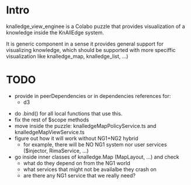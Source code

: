 # Intro

knalledge_view_enginee is a Colabo puzzle that provides visualization of a knowledge inside the KnAllEdge system.

It is generic component in a sense it provides general support for visualizing knowledge, which should be supported with more speciffic visualization like knalledge_map, knalledge_list, ...)

# TODO

+ provide in peerDependencies or in dependencies references for:
  - d3
- do .bind() for all local functions that use this.
- fix the rest of $scope methods
- move inside the puzzle: knalledgeMapPolicyService.ts and knalledgeMapViewService.ts
- figure out how it will work without NG1+NG2 hybrid
  - for example, there will be NO NG1 system nor user services ($injector, RimaService, ...)
- go inside inner classes of knalledge.Map (MapLayout, ...) and check
  - what do they depend on from the NG1 world
  - what services that might not be availalbe they crash on
  - are there any NG1 service that we really need?
